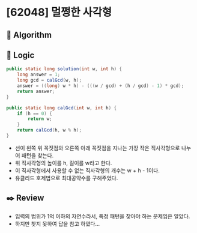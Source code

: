 # [62048] 멀쩡한 사각형

## :pushpin: **Algorithm**

## :round_pushpin: **Logic**

```java
public static long solution(int w, int h) {
    long answer = 1;
    long gcd = calGcd(w, h);
    answer = ((long) w * h) - (((w / gcd) + (h / gcd) - 1) * gcd);
    return answer;
}

public static long calGcd(int w, int h) {
    if (h == 0) {
        return w;
    }
    return calGcd(h, w % h);
}
```

- 선이 왼쪽 위 꼭짓점와 오른쪽 아래 꼭짓점을 지나는 가장 작은 직사각형으로 나누어 패턴을 찾는다.
- 위 직사각형의 높이를 h, 길이를 w라고 한다.
- 이 직사각형에서 사용할 수 없는 직사각형의 개수는 w + h - 1이다.
- 유클리드 호제법으로 최대공약수를 구해주었다.

## :black_nib: **Review**

- 입력의 범위가 1억 이하의 자연수라서, 특정 패턴을 찾아야 하는 문제임은 알았다.
- 하지만 찾지 못하여 답을 참고 하였다...

